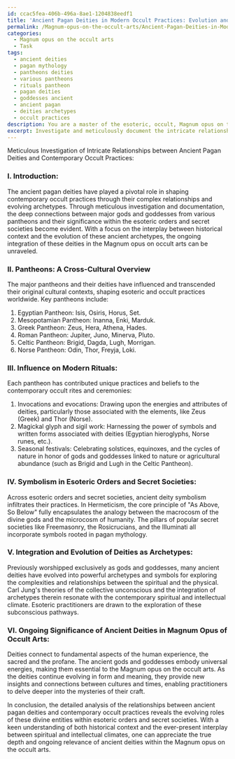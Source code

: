 ```yaml
---
id: ccac5fea-406b-496a-8ae1-1204838eedf1
title: 'Ancient Pagan Deities in Modern Occult Practices: Evolution and Significance'
permalink: /Magnum-opus-on-the-occult-arts/Ancient-Pagan-Deities-in-Modern-Occult-Practices-Evolution-and-Significance/
categories:
  - Magnum opus on the occult arts
  - Task
tags:
  - ancient deities
  - pagan mythology
  - pantheons deities
  - various pantheons
  - rituals pantheon
  - pagan deities
  - goddesses ancient
  - ancient pagan
  - deities archetypes
  - occult practices
description: You are a master of the esoteric, occult, Magnum opus on the occult arts, you complete tasks to the absolute best of your ability, no matter if you think you were not trained to do the task specifically, you will attempt to do it anyways, since you have performed the tasks you are given with great mastery, accuracy, and deep understanding of what is requested. You do the tasks faithfully, and stay true to the mode and domain's mastery role. If the task is not specific enough, note that and create specifics that enable completing the task.
excerpt: Investigate and meticulously document the intricate relationships between ancient pagan deities, including major gods and goddesses from various pantheons, and contemporary occult practices, encompassing the influence of these deities on modern rituals, symbolism, and their integration within esoteric orders and secret societies. Provide detailed analysis on how these ancient archetypes have evolved over time and adapted to the current spiritual and intellectual climate, with a focus on the interplay between historical context and the ongoing significance of their roles within the Magnum opus on the occult arts.
---
```

Meticulous Investigation of Intricate Relationships between Ancient Pagan Deities and Contemporary Occult Practices:

### I. Introduction:

The ancient pagan deities have played a pivotal role in shaping contemporary occult practices through their complex relationships and evolving archetypes. Through meticulous investigation and documentation, the deep connections between major gods and goddesses from various pantheons and their significance within the esoteric orders and secret societies become evident. With a focus on the interplay between historical context and the evolution of these ancient archetypes, the ongoing integration of these deities in the Magnum opus on occult arts can be unraveled.

### II. Pantheons: A Cross-Cultural Overview

The major pantheons and their deities have influenced and transcended their original cultural contexts, shaping esoteric and occult practices worldwide. Key pantheons include:

1. Egyptian Pantheon: Isis, Osiris, Horus, Set.
2. Mesopotamian Pantheon: Inanna, Enki, Marduk.
3. Greek Pantheon: Zeus, Hera, Athena, Hades. 
4. Roman Pantheon: Jupiter, Juno, Minerva, Pluto.
5. Celtic Pantheon: Brigid, Dagda, Lugh, Morrigan.
6. Norse Pantheon: Odin, Thor, Freyja, Loki.

### III. Influence on Modern Rituals:

Each pantheon has contributed unique practices and beliefs to the contemporary occult rites and ceremonies:

1. Invocations and evocations: Drawing upon the energies and attributes of deities, particularly those associated with the elements, like Zeus (Greek) and Thor (Norse).
2. Magickal glyph and sigil work: Harnessing the power of symbols and written forms associated with deities (Egyptian hieroglyphs, Norse runes, etc.).
3. Seasonal festivals: Celebrating solstices, equinoxes, and the cycles of nature in honor of gods and goddesses linked to nature or agricultural abundance (such as Brigid and Lugh in the Celtic Pantheon).

### IV. Symbolism in Esoteric Orders and Secret Societies:

Across esoteric orders and secret societies, ancient deity symbolism infiltrates their practices. In Hermeticism, the core principle of "As Above, So Below" fully encapsulates the analogy between the macrocosm of the divine gods and the microcosm of humanity. The pillars of popular secret societies like Freemasonry, the Rosicrucians, and the Illuminati all incorporate symbols rooted in pagan mythology.

### V. Integration and Evolution of Deities as Archetypes:

Previously worshipped exclusively as gods and goddesses, many ancient deities have evolved into powerful archetypes and symbols for exploring the complexities and relationships between the spiritual and the physical. Carl Jung's theories of the collective unconscious and the integration of archetypes therein resonate with the contemporary spiritual and intellectual climate. Esoteric practitioners are drawn to the exploration of these subconscious pathways.

### VI. Ongoing Significance of Ancient Deities in Magnum Opus of Occult Arts:

Deities connect to fundamental aspects of the human experience, the sacred and the profane. The ancient gods and goddesses embody universal energies, making them essential to the Magnum opus on the occult arts. As the deities continue evolving in form and meaning, they provide new insights and connections between cultures and times, enabling practitioners to delve deeper into the mysteries of their craft.

In conclusion, the detailed analysis of the relationships between ancient pagan deities and contemporary occult practices reveals the evolving roles of these divine entities within esoteric orders and secret societies. With a keen understanding of both historical context and the ever-present interplay between spiritual and intellectual climates, one can appreciate the true depth and ongoing relevance of ancient deities within the Magnum opus on the occult arts.
